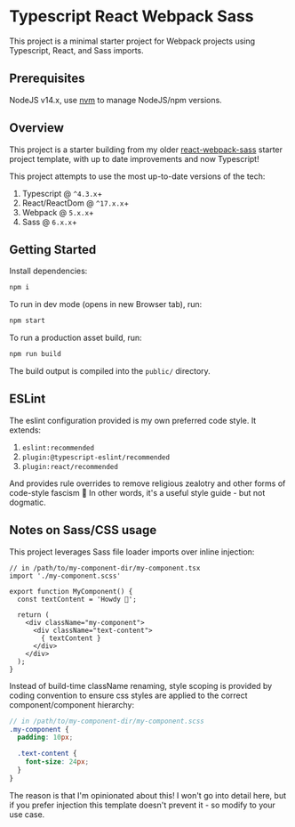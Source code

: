# Typescript React Webpack Sass

This project is a minimal starter project for Webpack projects using Typescript, React, and Sass imports.

## Prerequisites

NodeJS v14.x, use [nvm](https://github.com/nvm-sh/nvm) to manage NodeJS/npm versions.

## Overview

This project is a starter building from my older [react-webpack-sass](https://github.com/EagleLizard/react-webpack-sass) starter project template, with up to date improvements and now Typescript!

This project attempts to use the most up-to-date versions of the tech:

1. Typescript @ `^4.3.x`+
2. React/ReactDom @ `^17.x.x`+
3. Webpack @ `5.x.x`+
4. Sass @ `6.x.x`+

## Getting Started

Install dependencies:
```sh
npm i
```
To run in dev mode (opens in new Browser tab), run:
```sh
npm start
```
To run a production asset build, run:
```sh
npm run build
```
The build output is compiled into the `public/` directory.

## ESLint
The eslint configuration provided is my own preferred code style. It extends:
1. `eslint:recommended`
2. `plugin:@typescript-eslint/recommended`
3. `plugin:react/recommended`

And provides rule overrides to remove religious zealotry and other forms of code-style fascism 🙂 
In other words, it's a useful style guide - but not dogmatic.

## Notes on Sass/CSS usage
This project leverages Sass file loader imports over inline injection:
```tsx
// in /path/to/my-component-dir/my-component.tsx
import './my-component.scss'

export function MyComponent() {
  const textContent = 'Howdy 🤠';

  return (
    <div className="my-component">
      <div className="text-content">
        { textContent }
      </div>
    </div>
  );
}
```

Instead of build-time className renaming, style scoping is provided by coding convention to ensure css styles are applied to the correct component/component hierarchy:
```scss
// in /path/to/my-component-dir/my-component.scss
.my-component {
  padding: 10px;

  .text-content {
    font-size: 24px;
  }
}
```

The reason is that I'm opinionated about this! I won't go into detail here, but if you prefer injection this template doesn't prevent it - so modify to your use case.
